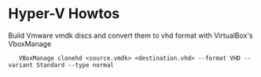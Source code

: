# Hyper-V Howtos

Build Vmware vmdk discs and convert them to vhd format with VirtualBox's VboxManage

       VBoxManage clonehd <source.vmdk> <destination.vhd> --format VHD --variant Standard --type normal
